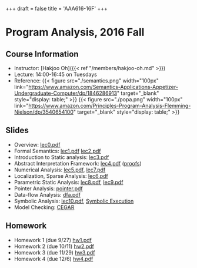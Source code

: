 +++
draft = false
title = 'AAA616-16F'
+++

# Program Analysis, 2016 Fall

## Course Information

- Instructor: [Hakjoo Oh]({{< ref "/members/hakjoo-oh.md" >}})
- Lecture: 14:00-16:45 on Tuesdays
- Reference:
    {{< figure src="./semantics.png" width="100px" link="https://www.amazon.com/Semantics-Applications-Appetizer-Undergraduate-Computer/dp/1846286913" target="_blank" style="display: table;" >}} {{< figure src="./popa.png" width="100px" link="https://www.amazon.com/Principles-Program-Analysis-Flemming-Nielson/dp/3540654100" target="_blank" style="display: table;" >}}
 
## Slides

- Overview: [lec0.pdf](./slides/lec0.pdf)
- Formal Semantics: [lec1.pdf](./slides/lec1.pdf) [lec2.pdf](./slides/lec2.pdf)
- Introduction to Static analysis: [lec3.pdf](./slides/lec3.pdf)
- Abstract Interpretation Framework: [lec4.pdf](./slides/lec4.pdf) ([proofs](./slides/ai-proofs.pdf))
- Numerical Analysis: [lec5.pdf](./slides/lec5.pdf), [lec7.pdf](./slides/lec7.pdf)
- Localization, Sparse Analysis: [lec6.pdf](./slides/lec6.pdf)
- Parametric Static Analysis: [lec8.pdf](./slides/lec8.pdf), [lec9.pdf](./slides/lec9.pdf)
- Pointer Analysis: [pointer.pdf](./slides/pointer.pdf)
- Data-flow Analysis: [dfa.pdf](./slides/dfa.pdf)
- Symbolic Analysis: [lec10.pdf](./slides/lec10.pdf), [Symbolic Execution](http://www.srl.inf.ethz.ch/pa2015/Lecture8.pdf)
- Model Checking: [CEGAR](./slides/absrefine.pdf)

## Homework
- Homework 1 (due 9/27) [hw1.pdf](./hw/hw1.pdf)
- Homework 2 (due 10/11) [hw2.pdf](./hw/hw2.pdf)
- Homework 3 (due 11/29) [hw3.pdf](./hw/hw3.pdf)
- Homework 4 (due 12/6) [hw4.pdf](./hw/hw4.pdf)
